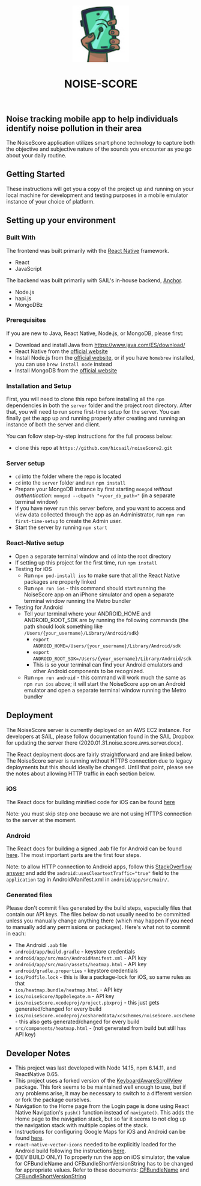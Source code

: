 <h1 align="center">
  <a href="https://github.com/hicsail/noiseScore2/"><img src="assets/one-hand-87.jpg" alt="NOISE-SCORE Icon" width="150"></a>
  <br>
  <br>
  NOISE-SCORE
  <br>
  <br>
</h1>

## Noise tracking mobile app to help individuals identify noise pollution in their area

The NoiseScore application utilizes smart phone technology to capture both the objective and subjective nature of the sounds you encounter as you go about your daily routine.


## Getting Started

These instructions will get you a copy of the project up and running on your local machine for development and testing purposes in a mobile emulator instance of your choice of platform.

## Setting up your environment

### Built With

The frontend was built primarily with the [React Native](https://facebook.github.io/react-native/) framework.
  * React
  * JavaScript

The backend was built primarily with SAIL's in-house backend, [Anchor](https://github.com/hicsail/anchor).
  * Node.js
  * hapi.js
  * MongoDBz


### Prerequisites

If you are new to Java, React Native, Node.js, or MongoDB, please first:

* Download and install Java from https://www.java.com/ES/download/
* React Native from the [official website](https://facebook.github.io/react-native/)
* Install Node.js from the [official website](https://nodejs.org/), or if you have `homebrew` installed, you can use `brew install node` instead
* Install MongoDB from the [official website](http://www.mongodb.org/downloads)

### Installation and Setup

First, you will need to clone this repo before installing all the `npm` dependencies in both the `server` folder and the project root directory. After that, you will need to run some first-time setup for the server. You can finally get the app up and running properly after creating and running an instance of both the server and client.

You can follow step-by-step instructions for the full process below:

* clone this repo at `https://github.com/hicsail/noiseScore2.git`

### Server setup
* `cd` into the folder where the repo is located
* `cd` into the `server` folder and run `npm install`
* Prepare your MongoDB instance by first starting `mongod` _without authentication_: `mongod --dbpath "<your_db_path>"` (in a separate terminal window)
* If you have never run this server before, and you want to access and view data collected through the app as an Administrator, run `npm run first-time-setup` to create the Admin user.
* Start the server by running `npm start`


### React-Native setup
* Open a separate terminal window and `cd` into the root directory
* If setting up this project for the first time, run `npm install`
* Testing for iOS
    * Run `npx pod-install ios` to make sure that all the React Native packages are properly linked
    * Run `npm run ios` - this command should start running the NoiseScore app on an iPhone simulator and open a separate terminal window running the Metro bundler
* Testing for Android
    * Tell your terminal where your ANDROID_HOME and ANDROID_ROOT_SDK are by running the following commands (the path should look something like `/Users/{your_username}/Library/Android/sdk`)
        * `export ANDROID_HOME=/Users/{your_username}/Library/Android/sdk`
        * `export ANDROID_ROOT_SDK=/Users/{your_username}/Library/Android/sdk`
        * This is so your terminal can find your Android emulators and other Android components to be recognized.
    * Run `npm run android` - this command will work much the same as `npm run ios` above; it will start the NoiseScore app on an Android emulator and open a separate terminal window running the Metro bundler

## Deployment
The NoiseScore server is currently deployed on an AWS EC2 instance.  For developers at SAIL, please follow documentation found in the SAIL Dropbox for updating the server there (2020.01.31.noise.score.aws.server.docx).

The React deployment docs are fairly straightforward and are linked below. The NoiseScore server is running without HTTPS connection due to legacy deployments but this should ideally be changed.  Until that point, please see the notes about allowing HTTP traffic in each section below.

### iOS
The React docs for building minified code for iOS can be found [here](https://reactnative.dev/docs/publishing-to-app-store)

Note: you must skip step one because we are not using HTTPS connection to the server at the moment.

### Android
The React docs for building a signed .aab file for Android can be found [here](https://reactnative.dev/docs/signed-apk-android). The most important parts are the first four steps.

Note: to allow HTTP connection to Android apps, follow this [StackOverflow answer](https://stackoverflow.com/a/62477085) and add the `android:usesCleartextTraffic="true"` field to the `application` tag in AndroidManifest.xml in `android/app/src/main/`.

### Generated files
Please don't commit files generated by the build steps, especially files that contain our API keys. The files below do not usually need to be committed unless you manually change anything there (which may happen if you need to manually add any permissions or packages). Here's what not to commit in each:
* The Android `.aab` file
* `android/app/build.gradle` - keystore credentials
* `android/app/src/main/AndroidManifest.xml` - API key
* `android/app/src/main/assets/heatmap.html` - API key
* `android/gradle.properties` - keystore credentials
* `ios/Podfile.lock` - this is like a package-lock for iOS, so same rules as that
* `ios/heatmap.bundle/heatmap.html` - API key
* `ios/noiseScore/AppDelegate.m` - API key
* `ios/noiseScore.xcodeproj/project.pbxproj` - this just gets generated/changed for every build
* `ios/noiseScore.xcodeproj/xcshareddata/xcschemes/noiseScore.xcscheme` - this also gets generated/changed for every build
* `src/components/heatmap.html` - (not generated from build but still has API key)

## Developer Notes

* This project was last developed with Node 14.15, npm 6.14.11, and ReactNative 0.65.
* This project uses a forked version of the [KeyboardAwareScrollView](https://github.com/codler/react-native-keyboard-aware-scroll-view) package. This fork seems to be maintained well enough to use, but if any problems arise, it may be necessary to switch to a different version or fork the package ourselves.
* Navigation to the Home page from the Login page is done using React Native Navigation's `push()` function instead of `navigate()`. This adds the Home page to the navigation stack, but so far it seems to not clog up the navigation stack with multiple copies of the stack.
* Instructions for configuring Google Maps for iOS and Android can be found [here](https://github.com/react-native-maps/react-native-maps/blob/master/docs/installation.md).
* `react-native-vector-icons` needed to be explicitly loaded for the Android build following the instructions [here](https://stackoverflow.com/questions/38878852/react-native-vector-icons-wont-show-in-android-device).
* (DEV BUILD ONLY) To properly run the app on iOS simulator, the value for CFBundleName and CFBundleShortVersionString has to be changed for appropriate values. Refer to these documents: [CFBundleName](https://developer.apple.com/documentation/bundleresources/information_property_list/cfbundlename) and 
    [CFBundleShortVersionString](https://developer.apple.com/documentation/bundleresources/information_property_list/cfbundleshortversionstring)
